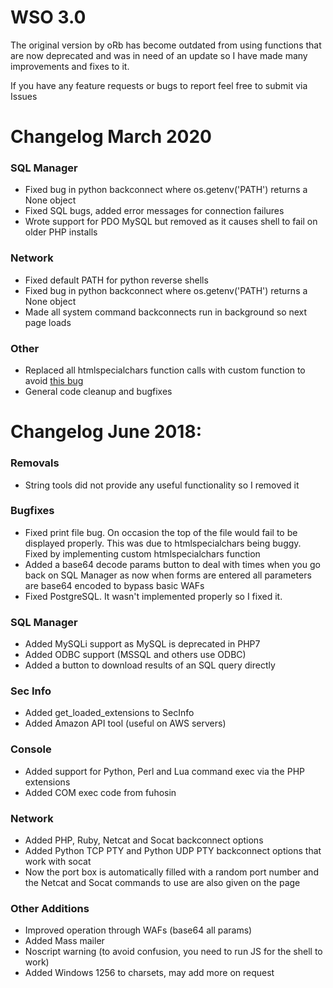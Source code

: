 # WSO 3.0
The original version by oRb has become outdated from using functions that are now deprecated and was in need of an update so I have made many improvements and fixes to it.

If you have any feature requests or bugs to report feel free to submit via Issues

# Changelog March 2020
### SQL Manager
- Fixed bug in python backconnect where os.getenv('PATH') returns a None object
- Fixed SQL bugs, added error messages for connection failures
- Wrote support for PDO MySQL but removed as it causes shell to fail on older PHP installs
### Network
- Fixed default PATH for python reverse shells
- Fixed bug in python backconnect where os.getenv('PATH') returns a None object
- Made all system command backconnects run in background so next page loads
### Other
- Replaced all htmlspecialchars function calls with custom function to avoid [this bug](https://bugs.php.net/bug.php?id=47494)
- General code cleanup and bugfixes

# Changelog June 2018:
###  Removals
- String tools did not provide any useful functionality so I removed it
### Bugfixes
-   Fixed print file bug. On occasion the top of the file would fail to be displayed properly. This was due to htmlspecialchars being buggy. Fixed by implementing custom htmlspecialchars function
-   Added a base64 decode params button to deal with times when you go back on SQL Manager as now when forms are entered all parameters are base64 encoded to bypass basic WAFs
-   Fixed PostgreSQL. It wasn't implemented properly so I fixed it.
### SQL Manager
-   Added MySQLi support as MySQL is deprecated in PHP7
-   Added ODBC support (MSSQL and others use ODBC)
-   Added a button to download results of an SQL query directly
### Sec Info
-   Added get_loaded_extensions to SecInfo
-   Added Amazon API tool (useful on AWS servers)
### Console
-   Added support for Python, Perl and Lua command exec via the PHP extensions
-   Added COM exec code from fuhosin
###  Network
-   Added PHP, Ruby, Netcat and Socat backconnect options
-   Added Python TCP PTY and Python UDP PTY backconnect options that work with socat
-   Now the port box is automatically filled with a random port number and the Netcat and Socat commands to use are also given on the page
### Other Additions
-   Improved operation through WAFs (base64 all params)
-   Added Mass mailer
-   Noscript warning (to avoid confusion, you need to run JS for the shell to work)
-   Added Windows 1256 to charsets, may add more on request


